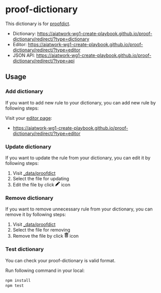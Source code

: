 # proof-dictionary

This dictionary is for [proofdict](https://github.com/proofdict/proofdict).

- Dictionary: <https://aiatwork-wg1-create-playbook.github.io/proof-dictionary/redirect/?type=dictionary>
- Editor: <https://aiatwork-wg1-create-playbook.github.io/proof-dictionary/redirect/?type=editor>
- JSON API: <https://aiatwork-wg1-create-playbook.github.io/proof-dictionary/redirect/?type=api>

## Usage

### Add dictionary

If you want to add new rule to your dictionary, you can add new rule by following steps: 

Visit your [editor page](https://aiatwork-wg1-create-playbook.github.io/proof-dictionary/redirect/?type=editor):

- <https://aiatwork-wg1-create-playbook.github.io/proof-dictionary/redirect/?type=editor>

### Update dictionary

If you want to update the rule from your dictionary, you can edit it by following steps: 

1. Visit [_data/proofdict][]
2. Select the file for updating
3. Edit the file by click ![Edit this file](docs/assets/pencil.png) icon

### Remove dictionary

If you want to remove unnecessary rule from your dictionary, you can remove it by following steps: 

1. Visit [_data/proofdict][]
2. Select the file for removing
3. Remove the file by click ![Delete this file](docs/assets/trashcan.png) icon

### Test dictionary

You can check your proof-dictionary is valid format.

Run following command in your local:

    npm install
    npm test

[_data/proofdict]: _data/proofdict "dictionary data directory"
